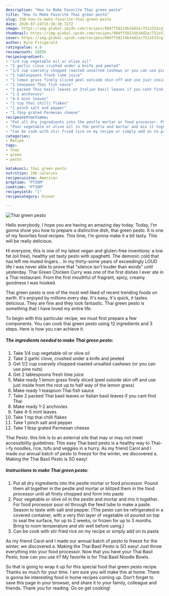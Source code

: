 ```yaml
---
description: "How to Make Favorite Thai green pesto"
title: "How to Make Favorite Thai green pesto"
slug: 338-how-to-make-favorite-thai-green-pesto
date: 2020-07-24T15:38:30.727Z
image: https://img-global.cpcdn.com/recipes/98dff58214b34d2e/751x532cq70/thai-green-pesto-recipe-main-photo.jpg
thumbnail: https://img-global.cpcdn.com/recipes/98dff58214b34d2e/751x532cq70/thai-green-pesto-recipe-main-photo.jpg
cover: https://img-global.cpcdn.com/recipes/98dff58214b34d2e/751x532cq70/thai-green-pesto-recipe-main-photo.jpg
author: Kyle Fitzgerald
ratingvalue: 4.8
reviewcount: 28856
recipeingredient:
- "1/4 cup vegetable oil or olive oil"
- "2 garlic clove crushed under a knife and peeled"
- "1/2 cup coarsely chopped roasted unsalted cashews or you can use pine nuts"
- "2 tablespoons fresh lime juice"
- "1 lemon grass finely sliced peel outside skin off and use just inside from the root up to half way of the lemon grass"
- "1 teaspoon Thai fish sauce"
- "2 packed Thai basil leaves or Italian basil leaves if you cant find Thai"
- "1-2 anchovies"
- "4-5 mint leaves"
- "1 tsp thai chilli flakes"
- "1 pinch salt and pepper"
- "1 tbsp grated Parmesan cheese"
recipeinstructions:
- "Put all dry ingredients into the pestle mortar or food processor. Pound them all together in the pestle and mortar or blitzed them in the food processor until all finely chopped and form into paste"
- "Pour vegetable or olive oil in the pestle and mortar and mix it together. For food processor pour oil through the feed tube to make a paste. Season to taste with salt and pepper. (The pesto can be refrigerated in a covered container, with a very thin layer of vegetable oil poured on top to seal the surface, for up to 2 weeks, or frozen for up to 3 months. Bring to room temperature and stir well before using.)"
- "Can be cook with stir fried rice on my recipe or simply add on to pasta"
categories:
- Recipe
tags:
- thai
- green
- pesto

katakunci: thai green pesto 
nutrition: 196 calories
recipecuisine: American
preptime: "PT38M"
cooktime: "PT38M"
recipeyield: "1"
recipecategory: Dinner

---
```



![Thai green pesto](https://img-global.cpcdn.com/recipes/98dff58214b34d2e/751x532cq70/thai-green-pesto-recipe-main-photo.jpg)

Hello everybody, I hope you are having an amazing day today. Today, I'm gonna show you how to prepare a distinctive dish, thai green pesto. It is one of my favorites food recipes. This time, I'm gonna make it a bit tasty. This will be really delicious.

Hi everyone, this is one of my latest vegan and gluten-free inventions: a low fat (oil free), healthy yet tasty pesto with spaghetti. The demonic cold that has left me muted lingers… In my thirty-some years of exceedingly LOUD life I was never able to prove that &#34;silence isn&#39;t louder than words&#34; until yesterday. Thai Green Chicken Curry was one of the first dishes I ever ate in a Thai restaurant. From the first mouthful of fragrant, spicy, creamy goodness I was hooked.

Thai green pesto is one of the most well liked of recent trending foods on earth. It's enjoyed by millions every day. It's easy, it's quick, it tastes delicious. They are fine and they look fantastic. Thai green pesto is something that I have loved my entire life.


To begin with this particular recipe, we must first prepare a few components. You can cook thai green pesto using 12 ingredients and 3 steps. Here is how you can achieve it.

<!--inarticleads1-->

##### The ingredients needed to make Thai green pesto:

1. Take 1/4 cup vegetable oil or olive oil
1. Take 2 garlic clove, crushed under a knife and peeled
1. Get 1/2 cup coarsely chopped roasted unsalted cashews (or you can use pine nuts)
1. Get 2 tablespoons fresh lime juice
1. Make ready 1 lemon grass finely sliced (peel outside skin off and use just inside from the root up to half way of the lemon grass)
1. Make ready 1 teaspoon Thai fish sauce
1. Take 2 packed Thai basil leaves or Italian basil leaves if you cant find Thai
1. Make ready 1-2 anchovies
1. Take 4-5 mint leaves
1. Take 1 tsp thai chilli flakes
1. Take 1 pinch salt and pepper
1. Take 1 tbsp grated Parmesan cheese


Thai Pesto. this link is to an external site that may or may not meet accessibility guidelines. This easy Thai basil pesto is a healthy way to Thai-i-fy noodles, rice, tofu and veggies in a hurry. As my friend Carol and I made our annual batch of pesto to freeze for the winter, we discovered a. Making the Thai Basil Pesto is SO easy! 

<!--inarticleads2-->

##### Instructions to make Thai green pesto:

1. Put all dry ingredients into the pestle mortar or food processor. Pound them all together in the pestle and mortar or blitzed them in the food processor until all finely chopped and form into paste
1. Pour vegetable or olive oil in the pestle and mortar and mix it together. For food processor pour oil through the feed tube to make a paste. Season to taste with salt and pepper. (The pesto can be refrigerated in a covered container, with a very thin layer of vegetable oil poured on top to seal the surface, for up to 2 weeks, or frozen for up to 3 months. Bring to room temperature and stir well before using.)
1. Can be cook with stir fried rice on my recipe or simply add on to pasta


As my friend Carol and I made our annual batch of pesto to freeze for the winter, we discovered a. Making the Thai Basil Pesto is SO easy! Just throw everything into your food processor. Now that you have your Thai Basil Pesto, how can you use it? My favorite is for Thai Basil Noodle Bowls. 

So that is going to wrap it up for this special food thai green pesto recipe. Thanks so much for your time. I am sure you will make this at home. There is gonna be interesting food in home recipes coming up. Don't forget to save this page in your browser, and share it to your family, colleague and friends. Thank you for reading. Go on get cooking!
